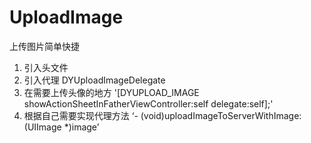 # UploadImage
上传图片简单快捷

1. 引入头文件
2. 引入代理 DYUploadImageDelegate
3. 在需要上传头像的地方 '[DYUPLOAD_IMAGE showActionSheetInFatherViewController:self delegate:self];'
4. 根据自己需要实现代理方法 ‘- (void)uploadImageToServerWithImage:(UIImage *)image’
